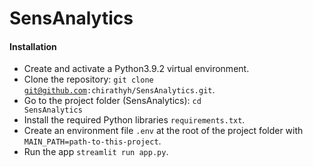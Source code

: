 <h1>SensAnalytics</h1>


<h4>Installation</h4>

* Create and activate a Python3.9.2 virtual environment.<br>
* Clone the repository: <code>git clone git@github.com:chirathyh/SensAnalytics.git</code>.<br>
* Go to the project folder (SensAnalytics): <code>cd SensAnalytics</code><br>
* Install the required Python libraries <code>requirements.txt</code>. <br>
* Create an environment file <code>.env</code> at the root of the project folder with <code>MAIN_PATH=path-to-this-project</code>.<br>
* Run the app <code>streamlit run app.py</code>. 

